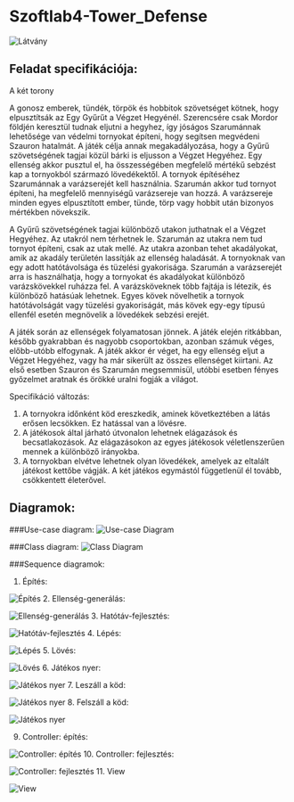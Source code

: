 Szoftlab4-Tower_Defense
=======================
 ![Látvány](diagrams/gui.png "Látvány")

Feladat specifikációja:
-----------------------

A két torony

A gonosz emberek, tündék, törpök és hobbitok szövetséget kötnek, hogy elpusztítsák az Egy Gyűrűt a Végzet Hegyénél. Szerencsére csak Mordor földjén keresztül tudnak eljutni a hegyhez, így jóságos Szarumánnak lehetősége van védelmi tornyokat építeni, hogy segítsen megvédeni Szauron hatalmát. A játék célja annak megakadályozása, hogy a Gyűrű szövetségének tagjai közül bárki is eljusson a Végzet Hegyéhez. Egy ellenség akkor pusztul el, ha összességében megfelelő mértékű sebzést kap a tornyokból származó lövedékektől. A tornyok építéséhez Szarumánnak a varázserejét kell használnia. Szarumán akkor tud tornyot építeni, ha megfelelő mennyiségű varázsereje van hozzá. A varázsereje minden egyes elpusztított ember, tünde, törp vagy hobbit után bizonyos mértékben növekszik.

A Gyűrű szövetségének tagjai különböző utakon juthatnak el a Végzet Hegyéhez. Az utakról nem térhetnek le. Szarumán az utakra nem tud tornyot építeni, csak az utak mellé. Az utakra azonban tehet akadályokat, amik az akadály területén lassítják az ellenség haladását. A tornyoknak van egy adott hatótávolsága és tüzelési gyakorisága. Szarumán a varázserejét arra is használhatja, hogy a tornyokat és akadályokat különböző varázskövekkel ruházza fel. A varázsköveknek több fajtája is létezik, és különböző hatásúak lehetnek. Egyes kövek növelhetik a tornyok hatótávolságát vagy tüzelési gyakoriságát, más kövek egy-egy típusú ellenfél esetén megnövelik a lövedékek sebzési erejét.

A játék során az ellenségek folyamatosan jönnek. A játék elején ritkábban, később gyakrabban és nagyobb csoportokban, azonban számuk véges, előbb-utóbb elfogynak. A játék akkor ér véget, ha egy ellenség eljut a Végzet Hegyéhez, vagy ha már sikerült az összes ellenséget kiirtani. Az első esetben Szauron és Szarumán megsemmisül, utóbbi esetben fényes győzelmet aratnak és örökké uralni fogják a világot.

Specifikáció változás:

1. A tornyokra időnként köd ereszkedik, aminek következtében a látás erősen lecsökken. Ez hatással van a lövésre.
2. A játékosok által járható útvonalon lehetnek elágazások és becsatlakozások. Az elágazásokon az egyes játékosok véletlenszerűen mennek a különböző irányokba.
3. A tornyokban elvétve lehetnek olyan lövedékek, amelyek az eltalált játékost kettőbe vágják. A két játékos egymástól függetlenül él tovább, csökkentett életerővel. 
	
Diagramok:
----------

###Use-case diagram:
![Use-case Diagram](diagrams/use-case.png "Use-case diagram")

###Class diagram:
![Class Diagram](diagrams/class.png "Class diagram")

###Sequence diagramok:

1. Építés:

 ![Építés](diagrams/seq01-build.png "Építés")
2. Ellenség-generálás:

 ![Ellenség-generálás](diagrams/seq02-generate_enemy.png "Ellenség-generálás")
3. Hatótáv-fejlesztés:

 ![Hatótáv-fejlesztés](diagrams/seq03-upgrade_range.png "Hatótáv-fejlesztés")
4. Lépés:

 ![Lépés](diagrams/seq04-move.png "Lépés")
5. Lövés:

 ![Lövés](diagrams/seq05-shoot.png "Lövés")
6. Játékos nyer:

 ![Játékos nyer](diagrams/seq06-win.png "Játékos nyer")
7. Leszáll a köd:

 ![Játékos nyer](diagrams/seq07-fogdown.png "Játékos nyer")
8. Felszáll a köd:

 ![Játékos nyer](diagrams/seq08-fogup.png "Játékos nyer")

9. Controller: építés:

 ![Controller: építés](diagrams/seq09-controller-build.png "Controller: építés")
10. Controller: fejlesztés: 

 ![Controller: fejlesztés](diagrams/seq10-controller-upgrade.png "Controller: fejlesztés")
11. View

 ![View](diagrams/seq11-view.png "View")
 
 